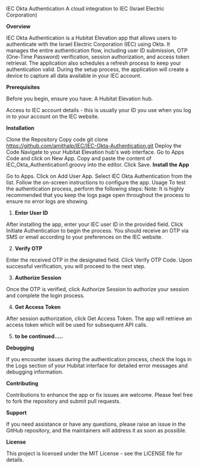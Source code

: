 IEC Okta Authentication
A cloud integration to IEC (Israel Electric Corporation)

**Overview**

IEC Okta Authentication is a Hubitat Elevation app that allows users to authenticate with the Israel Electric Corporation (IEC) using Okta. It manages the entire authentication flow, including user ID submission, OTP (One-Time Password) verification, session authorization, and access token retrieval. The application also schedules a refresh process to keep your authentication valid. During the setup process, the application will create a device to capture all data available in your IEC account.

**Prerequisites**

Before you begin, ensure you have:
A Hubitat Elevation hub.

Access to IEC account details - this is usually your ID you use when you log in to your account on the IEC website.

**Installation**

Clone the Repository Copy code git clone https://github.com/amithalp/IEC/IEC-Okta-Authentication.git
Deploy the Code
Navigate to your Hubitat Elevation hub's web interface.
Go to Apps Code and click on New App.
Copy and paste the content of IEC_Okta_Authentication1.groovy into the editor.
Click Save.
**Install the App**

Go to Apps.
Click on Add User App.
Select IEC Okta Authentication from the list.
Follow the on-screen instructions to configure the app.
Usage
To test the authentication process, perform the following steps:
Note: It is highly recommended that you keep the logs page open throughout the process to ensure no error logs are showing.

1. **Enter User ID**

After installing the app, enter your IEC user ID in the provided field.
Click Initiate Authentication to begin the process. You should receive an OTP via SMS or email according to your preferences on the IEC website.

2. **Verify OTP**

Enter the received OTP in the designated field.
Click Verify OTP Code. Upon successful verification, you will proceed to the next step.

3. **Authorize Session**

Once the OTP is verified, click Authorize Session to authorize your session and complete the login process.

4. **Get Access Token**

After session authorization, click Get Access Token.
The app will retrieve an access token which will be used for subsequent API calls.

5. **to be continued.....**

**Debugging**

If you encounter issues during the authentication process, check the logs in the Logs section of your Hubitat interface for detailed error messages and debugging information.

**Contributing**

Contributions to enhance the app or fix issues are welcome. Please feel free to fork the repository and submit pull requests.

**Support**

If you need assistance or have any questions, please raise an issue in the GitHub repository, and the maintainers will address it as soon as possible.

**License**

This project is licensed under the MIT License - see the LICENSE file for details.

